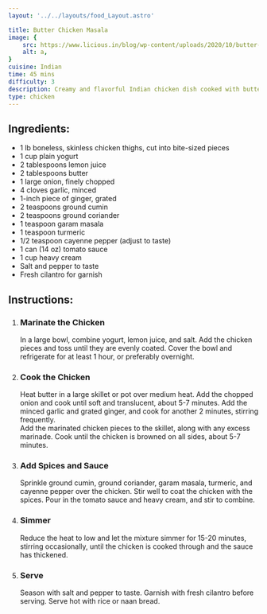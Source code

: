```yaml
---
layout: '../../layouts/food_Layout.astro'

title: Butter Chicken Masala
image: {
    src: https://www.licious.in/blog/wp-content/uploads/2020/10/butter-chicken--600x600.jpg,
    alt: a,
}
cuisine: Indian
time: 45 mins
difficulty: 3
description: Creamy and flavorful Indian chicken dish cooked with butter, tomatoes, cream, and a blend of aromatic spices.
type: chicken
---
```

<div class="recipe-container">
    <div class="ingredients">
        <h2>Ingredients:</h2>
        <ul>
            <li>1 lb boneless, skinless chicken thighs, cut into bite-sized pieces</li>
            <li>1 cup plain yogurt</li>
            <li>2 tablespoons lemon juice</li>
            <li>2 tablespoons butter</li>
            <li>1 large onion, finely chopped</li>
            <li>4 cloves garlic, minced</li>
            <li>1-inch piece of ginger, grated</li>
            <li>2 teaspoons ground cumin</li>
            <li>2 teaspoons ground coriander</li>
            <li>1 teaspoon garam masala</li>
            <li>1 teaspoon turmeric</li>
            <li>1/2 teaspoon cayenne pepper (adjust to taste)</li>
            <li>1 can (14 oz) tomato sauce</li>
            <li>1 cup heavy cream</li>
            <li>Salt and pepper to taste</li>
            <li>Fresh cilantro for garnish</li>
        </ul>
    </div>
    <div class="instructions">
        <h2>Instructions:</h2>
        <ol>
            <li><h3>Marinate the Chicken</h3>
                In a large bowl, combine yogurt, lemon juice, and salt. Add the chicken pieces and toss until they are evenly coated. Cover the bowl and refrigerate for at least 1 hour, or preferably overnight.
            </li>
            <li><h3>Cook the Chicken</h3>
                Heat butter in a large skillet or pot over medium heat. Add the chopped onion and cook until soft and translucent, about 5-7 minutes. Add the minced garlic and grated ginger, and cook for another 2 minutes, stirring frequently.
                <br>
                Add the marinated chicken pieces to the skillet, along with any excess marinade. Cook until the chicken is browned on all sides, about 5-7 minutes.
            </li>
            <li><h3>Add Spices and Sauce</h3>
                Sprinkle ground cumin, ground coriander, garam masala, turmeric, and cayenne pepper over the chicken. Stir well to coat the chicken with the spices. Pour in the tomato sauce and heavy cream, and stir to combine.
            </li>
            <li><h3>Simmer</h3>
                Reduce the heat to low and let the mixture simmer for 15-20 minutes, stirring occasionally, until the chicken is cooked through and the sauce has thickened.
            </li>
            <li><h3>Serve</h3>
                Season with salt and pepper to taste. Garnish with fresh cilantro before serving. Serve hot with rice or naan bread.
            </li>
        </ol>
    </div>
</div>
